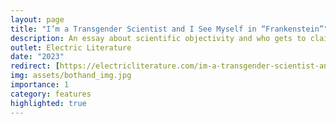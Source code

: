 ```yaml
---
layout: page
title: "I’m a Transgender Scientist and I See Myself in “Frankenstein”"
description: An essay about scientific objectivity and who gets to claim it. Selected for Electric Lit's Both/And essay series.
outlet: Electric Literature
date: "2023"
redirect: [https://electricliterature.com/im-a-transgender-scientist-and-i-see-myself-in-frankenstein/]
img: assets/bothand_img.jpg
importance: 1
category: features
highlighted: true
---
```

